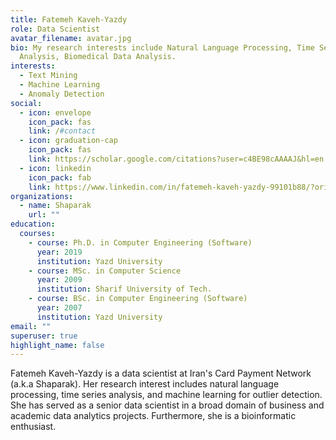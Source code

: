 ```yaml
---
title: Fatemeh Kaveh-Yazdy
role: Data Scientist
avatar_filename: avatar.jpg
bio: My research interests include Natural Language Processing, Time Series
  Analysis, Biomedical Data Analysis.
interests:
  - Text Mining
  - Machine Learning
  - Anomaly Detection
social:
  - icon: envelope
    icon_pack: fas
    link: /#contact
  - icon: graduation-cap
    icon_pack: fas
    link: https://scholar.google.com/citations?user=c4BE98cAAAAJ&hl=en
  - icon: linkedin
    icon_pack: fab
    link: https://www.linkedin.com/in/fatemeh-kaveh-yazdy-99101b88/?originalSubdomain=ir
organizations:
  - name: Shaparak
    url: ""
education:
  courses:
    - course: Ph.D. in Computer Engineering (Software)
      year: 2019
      institution: Yazd University
    - course: MSc. in Computer Science
      year: 2009
      institution: Sharif University of Tech.
    - course: BSc. in Computer Engineering (Software)
      year: 2007
      institution: Yazd University
email: ""
superuser: true
highlight_name: false
---
```

Fatemeh Kaveh-Yazdy is a data scientist at Iran's Card Payment Network (a.k.a Shaparak). Her research interest includes natural language processing, time series analysis, and machine learning for outlier detection.  She has served as a senior data scientist in a broad domain of business and academic data analytics projects.  Furthermore, she is a bioinformatic enthusiast.

